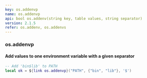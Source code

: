 ```yaml
---
key: os.addenvp
name: os.addenvp
api: bool os.addenv(string key, table values, string separator)
version: 2.1.5
refer: os.addenv, os.addenvs
---
```


### os.addenvp

#### Add values to one environment variable with a given separator

```lua
-- Add 'bin$lib' to PATH
local ok = ${link os.addenvp}("PATH", {"bin", "lib"}, '$')
```
